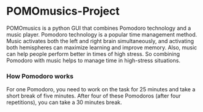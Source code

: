 # POMOmusics-Project
POMOmusics is a python GUI that combines Pomodoro technology and a music player. Pomodoro technology is a popular time management method. Music activates both the left and right brain simultaneously, and activating both hemispheres can maximize learning and improve memory. Also, music can help people perform better in times of high stress. So combining Pomodoro with music helps to manage time in high-stress situations.

### How Pomodoro works
For one Pomodoro, you need to work on the task for 25 minutes and take a short break of five minutes. After four of these Pomodoros (after four repetitions), you can take a 30 minutes break.

